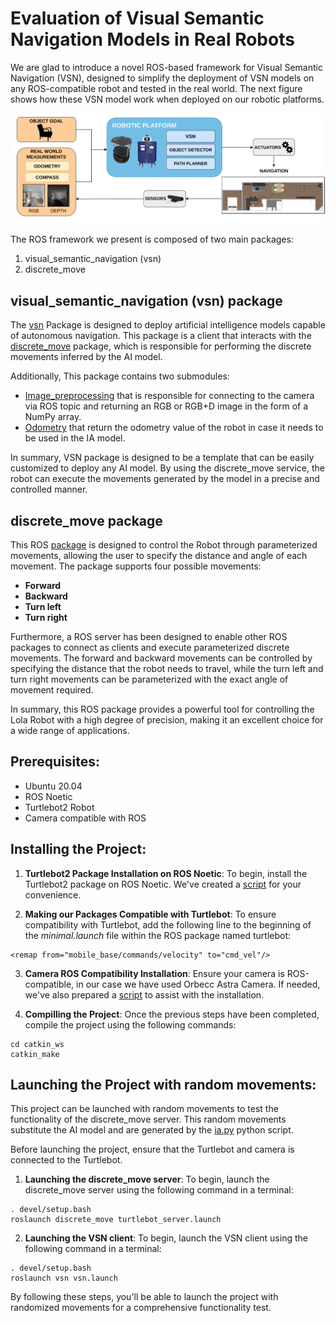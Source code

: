 # Evaluation of Visual Semantic Navigation Models in Real Robots

We are glad to introduce a novel ROS-based framework for Visual Semantic Navigation (VSN), designed to simplify the 
deployment of VSN models on any ROS-compatible robot and tested in the real world. The next figure shows how these VSN model work when deployed on our robotic platforms. 

<img src="imgs/abstract.png" width="800">

The ROS framework we present is composed of two main packages:
1. visual_semantic_navigation (vsn)
2. discrete_move

## visual_semantic_navigation (vsn) package
The [vsn](catkin_ws/src/vsn) Package is designed to deploy artificial intelligence models capable of autonomous navigation. 
This package is a client that interacts with the  [discrete_move](catkin_ws/src/discrete_move) package, 
which is responsible for performing the discrete movements inferred by the AI model.

Additionally, This package contains two submodules:
* [Image_preprocessing](catkin_ws/src/vsn/scripts/image_preprocessing.py) that is responsible for connecting to the camera via ROS topic and returning an RGB or RGB+D image in the form of a NumPy array.
* [Odometry](catkin_ws/src/vsn/scripts/odometry.py) that return the odometry value of the robot in case it needs to be used in the IA model. 

In summary, VSN package is designed to be a template that can be easily customized to deploy any AI model. 
By using the discrete_move service, the robot can execute the movements generated by the model in a precise and controlled manner.


## discrete_move package
This ROS [package](catkin_ws/src/discrete_move) is designed to control the Robot through parameterized movements, allowing the user
to specify the distance and angle of each movement. The package supports four possible movements:
  * **Forward**
  * **Backward**
  * **Turn left**
  * **Turn right**

Furthermore, a ROS server has been designed to enable other ROS packages to connect as clients and execute parameterized discrete movements.
The forward and backward movements can be controlled by specifying the distance that the robot needs to travel, 
while the turn left and turn right movements can be parameterized with the exact angle of movement required.

In summary, this ROS package provides a powerful tool for controlling the Lola Robot with a high degree of  precision, 
making it an excellent choice for a wide range of applications.

## Prerequisites:
* Ubuntu 20.04
* ROS Noetic
* Turtlebot2 Robot
* Camera compatible with ROS


## Installing the Project:
1. **Turtlebot2 Package Installation on ROS Noetic**: To begin, install the Turtlebot2 package on ROS Noetic. We've created a [script](scripts/install_turtlebot.sh) for your convenience.


2. **Making our Packages Compatible with Turtlebot**: To ensure compatibility with Turtlebot, add the following line to the beginning of the *minimal.launch* file within the ROS package named turtlebot:

```
<remap from="mobile_base/commands/velocity" to="cmd_vel"/>
```

3. **Camera ROS Compatibility Installation**: Ensure your camera is ROS-compatible, in our case we have used Orbecc Astra Camera. 
If needed, we've also prepared a [script](scripts/install_camera.sh) to assist with the installation.

4. **Compilling the Project**: Once the previous steps have been completed, compile the project using the following commands:

```
cd catkin_ws
catkin_make
```
## Launching the Project with random movements:
This project can be launched with random movements to test the functionality of the discrete_move server. 
This random movements substitute the AI model and are generated by the [ia.py](catkin_ws/src/vsn/scripts/ia.py) python script.


Before launching the project, ensure that the Turtlebot and camera is connected to the Turtlebot.

1. **Launching the discrete_move server**: To begin, launch the discrete_move server using the following command in a terminal:

```
. devel/setup.bash
roslaunch discrete_move turtlebot_server.launch
```

2. **Launching the VSN client**: To begin, launch the VSN client using the following command in a terminal:

```
. devel/setup.bash
roslaunch vsn vsn.launch
```

By following these steps, you'll be able to launch the project with randomized movements for a comprehensive functionality test.

